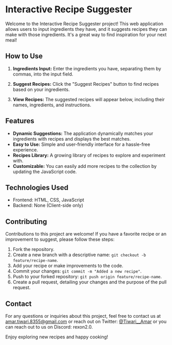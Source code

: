 # Interactive Recipe Suggester

Welcome to the Interactive Recipe Suggester project! This web application allows users to input ingredients they have, and it suggests recipes they can make with those ingredients. It's a great way to find inspiration for your next meal!

## How to Use

1. **Ingredients Input:** Enter the ingredients you have, separating them by commas, into the input field.

2. **Suggest Recipes:** Click the "Suggest Recipes" button to find recipes based on your ingredients.

3. **View Recipes:** The suggested recipes will appear below, including their names, ingredients, and instructions.

## Features

- **Dynamic Suggestions:** The application dynamically matches your ingredients with recipes and displays the best matches.
- **Easy to Use:** Simple and user-friendly interface for a hassle-free experience.
- **Recipes Library:** A growing library of recipes to explore and experiment with.
- **Customizable:** You can easily add more recipes to the collection by updating the JavaScript code.

## Technologies Used

- Frontend: HTML, CSS, JavaScript
- Backend: None (Client-side only)

## Contributing

Contributions to this project are welcome! If you have a favorite recipe or an improvement to suggest, please follow these steps:

1. Fork the repository.
2. Create a new branch with a descriptive name: `git checkout -b feature/recipe-name`.
3. Add your recipe or make improvements to the code.
4. Commit your changes: `git commit -m "Added a new recipe"`.
5. Push to your forked repository: `git push origin feature/recipe-name`.
6. Create a pull request, detailing your changes and the purpose of the pull request.

## Contact

For any questions or inquiries about this project, feel free to contact us at amar.tiwari.8355@gmail.com or reach out on Twitter: [@Tiwari__Amar](https://twitter.com/Tiwari__Amar) or you can reach out to us on Discord: rexon2.0.

Enjoy exploring new recipes and happy cooking!
